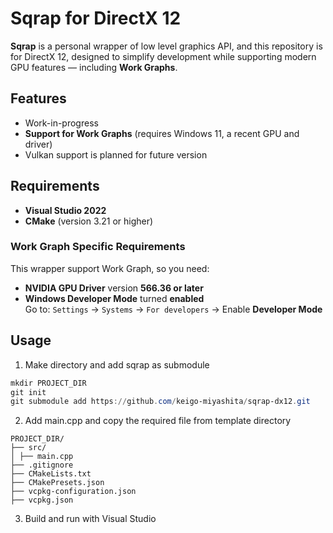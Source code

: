 # Sqrap for DirectX 12

**Sqrap** is a personal wrapper of low level graphics API, and this repository is for DirectX 12, designed to simplify development while supporting modern GPU features — including **Work Graphs**.

## Features

- Work-in-progress
- **Support for Work Graphs** (requires Windows 11, a recent GPU and driver)
- Vulkan support is planned for future version

## Requirements
- **Visual Studio 2022**
- **CMake** (version 3.21 or higher)
  
### Work Graph Specific Requirements

This wrapper support Work Graph, so you need:

- **NVIDIA GPU Driver** version **566.36 or later**
- **Windows Developer Mode** turned **enabled**  
  Go to: `Settings` → `Systems` → `For developers` → Enable **Developer Mode**

## Usage

1. Make directory and add sqrap as submodule
```powershell
mkdir PROJECT_DIR
git init
git submodule add https://github.com/keigo-miyashita/sqrap-dx12.git
```
2. Add main.cpp and copy the required file from template directory
```
PROJECT_DIR/
├── src/
│ ├── main.cpp
├── .gitignore
├── CMakeLists.txt
├── CMakePresets.json
├── vcpkg-configuration.json
├── vcpkg.json
```
3. Build and run with Visual Studio
